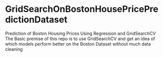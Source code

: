 # GridSearchOnBostonHousePricePredictionDataset
Prediction of Boston Housing Prices Using Regression and GridSearchCV
The Basic premise of this repo is to use GridSearchCV and get an idea of which models perform better on the Boston Dataset without much data cleaning
